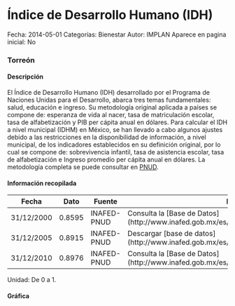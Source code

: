 Índice de Desarrollo Humano (IDH)
=====

Fecha: 2014-05-01
Categorías: Bienestar
Autor: IMPLAN
Aparece en pagina inicial: No

### Torreón

#### Descripción

El Índice de Desarrollo Humano (IDH) desarrollado por el Programa de Naciones Unidas para el Desarrollo, abarca tres temas fundamentales: salud, educación e ingreso. Su metodología original aplicada a países se compone de: esperanza de vida al nacer, tasa de matriculación escolar, tasa de alfabetización y PIB per cápita anual en dólares. Para calcular el IDH a nivel municipal (IDHM) en México, se han llevado a cabo algunos ajustes debido a las restricciones en la disponibilidad de información, a nivel municipal, de los indicadores establecidos en su definición original, por lo cual se compone de: sobrevivencia infantil, tasa de asistencia escolar, tasa de alfabetización e Ingreso promedio per cápita anual en dólares. La metodología completa se puede consultar en [PNUD](http://www.undp.org.mx/desarrollohumano/disco/index.html).

<!-- break -->

#### Información recopilada

<table class="table table-hover table-bordered matriz">
  <thead>
    <tr><th>Fecha</th><th>Dato</th><th>Fuente</th><th>Notas</th></tr>
  </thead>
  <tbody>
    <tr><td class="centrado">31/12/2000</td><td class="derecha">0.8595</td><td>INAFED-PNUD</td><td>Consulta la [Base de Datos](http://www.inafed.gob.mx/es/inafed/Socioeconomico_Municipal)</td></tr>
    <tr><td class="centrado">31/12/2005</td><td class="derecha">0.8915</td><td>INAFED-PNUD</td><td>Descargar [base de datos](http://www.inafed.gob.mx/es/inafed/Socioeconomico_Municipal)</td></tr>
    <tr><td class="centrado">31/12/2010</td><td class="derecha">0.8976</td><td>INAFED-PNUD</td><td>Consulta la [Base de Datos](http://www.inafed.gob.mx/es/inafed/Socioeconomico_Municipal)</td></tr>
  </tbody>
</table>

Unidad: De 0 a 1.

#### Gráfica

<div id="graficaDatos" class="grafica"></div>
<script>
  // Gráfica
  if (typeof vargraficaDatos === 'undefined') {
    vargraficaDatos = Morris.Line({
      element: 'graficaDatos',
      data: [{ fecha: '2000-12-31', dato: 0.8595 },{ fecha: '2005-12-31', dato: 0.8915 },{ fecha: '2010-12-31', dato: 0.8976 }],
      xkey: 'fecha',
      ykeys: ['dato'],
      labels: ['Dato'],
      lineColors: ['#FF5B02'],
      xLabelFormat: function(d) { return d.getDate()+'/'+(d.getMonth()+1)+'/'+d.getFullYear(); },
      dateFormat: function(ts) { var d = new Date(ts); return d.getDate() + '/' + (d.getMonth() + 1) + '/' + d.getFullYear(); }
    });
  }
</script>
